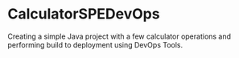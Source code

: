 # CalculatorSPEDevOps
Creating a simple Java project with a few calculator operations and performing build to deployment using DevOps Tools.
